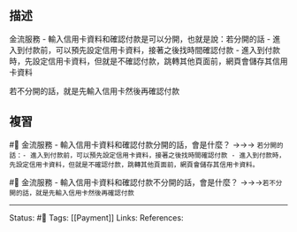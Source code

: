## 描述
金流服務 - 輸入信用卡資料和確認付款是可以分開，也就是說：若分開的話
	- 進入到付款前，可以預先設定信用卡資料，接著之後找時間確認付款
	- 進入到付款時，先設定信用卡資料，但就是不確認付款，跳轉其他頁面前，網頁會儲存其信用卡資料

若不分開的話，就是先輸入信用卡然後再確認付款
## 複習
#🧠 金流服務 - 輸入信用卡資料和確認付款分開的話，會是什麼？ ->->-> `若分開的話：- 進入到付款前，可以預先設定信用卡資料，接著之後找時間確認付款 - 進入到付款時，先設定信用卡資料，但就是不確認付款，跳轉其他頁面前，網頁會儲存其信用卡資料。`
<!--SR:!2022-08-04,20,250-->

#🧠 金流服務 - 輸入信用卡資料和確認付款不分開的話，會是什麼？ ->->->`若不分開的話，就是先輸入信用卡然後再確認付款`
<!--SR:!2022-09-08,39,250-->

---
Status: #🌱 
Tags:
[[Payment]]
Links:
References:
